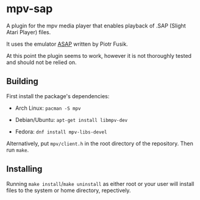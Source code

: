 # mpv-sap
A plugin for the mpv media player that enables playback of .SAP (Slight Atari Player) files.

It uses the emulator [ASAP](http://asap.sourceforge.net/) written by Piotr
Fusik.

At this point the plugin seems to work, however it is not thoroughly tested and
should not be relied on.

## Building

First install the package's dependencies:

* Arch Linux: `pacman -S mpv`

* Debian/Ubuntu: `apt-get install libmpv-dev`

* Fedora: `dnf install mpv-libs-devel`

Alternatively, put `mpv/client.h` in the root directory of the
repository. Then run `make`.

## Installing

Running `make install`/`make uninstall` as either root or your user will
install files to the system or home directory, repectively.

